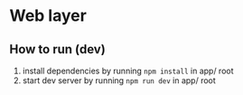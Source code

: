 # Web layer

## How to run (dev)
1. install dependencies by running `npm install` in app/ root
2. start dev server by running `npm run dev` in app/ root
